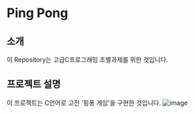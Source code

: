# Ping Pong
## 소개
이 Repository는 고급C프로그래밍 조별과제를 위한 것입니다.
## 프로젝트 설명
이 프로젝트는 C언어로 고전 '핑퐁 게임'을 구현한 것입니다.
![image](https://github.com/0rhyrhy0/pingpong/assets/66151193/16a62135-ed64-485f-8e02-b2313d1bf10e)
